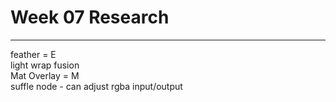 # Week 07 Research
- - -
   
feather = E   
light wrap fusion   
Mat Overlay = M   
suffle node - can adjust rgba input/output   
